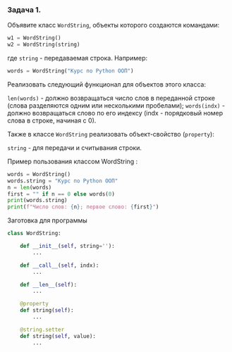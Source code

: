 ### Задача 1. 

Объявите класс `WordString`, объекты которого создаются командами:

```python
w1 = WordString()
w2 = WordString(string)
```
где `string` - передаваемая строка. Например:

```python
words = WordString("Курс по Python ООП")
```

Реализовать следующий функционал для объектов этого класса:

`len(words)` - должно возвращаться число слов в переданной строке (слова разделяются одним или несколькими пробелами);
`words(indx)` - должно возвращаться слово по его индексу (indx - порядковый номер слова в строке, начиная с 0).

Также в классе `WordString` реализовать объект-свойство (`property`):

`string` - для передачи и считывания строки.

Пример пользования классом WordString :

```python
words = WordString()
words.string = "Курс по Python ООП"
n = len(words)
first = "" if n == 0 else words(0)
print(words.string)
print(f"Число слов: {n}; первое слово: {first}")
```

Заготовка для программы

```python
class WordString:

    def __init__(self, string=''):
        ...

    def __call__(self, indx):
        ...

    def __len__(self):
        ...

    @property
    def string(self):
        ...

    @string.setter
    def string(self, value):
        ...


```

